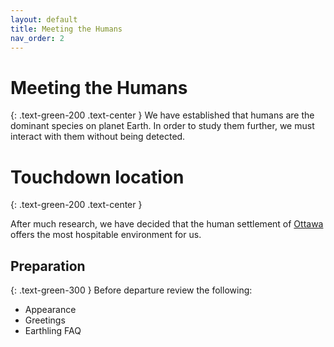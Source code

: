```yaml
---
layout: default
title: Meeting the Humans
nav_order: 2
---
```


# Meeting the Humans 
{: .text-green-200 .text-center }
We have established that humans are the dominant species on planet Earth. 
In order to study them further, we must interact with them without being detected.

# Touchdown location 
{: .text-green-200 .text-center }

After much research, we have decided that the human settlement of [Ottawa](https://ottawatourism.ca/en) offers the most hospitable environment for us.

## Preparation
{: .text-green-300 }
Before departure review the following:

- Appearance
- Greetings
- Earthling FAQ
